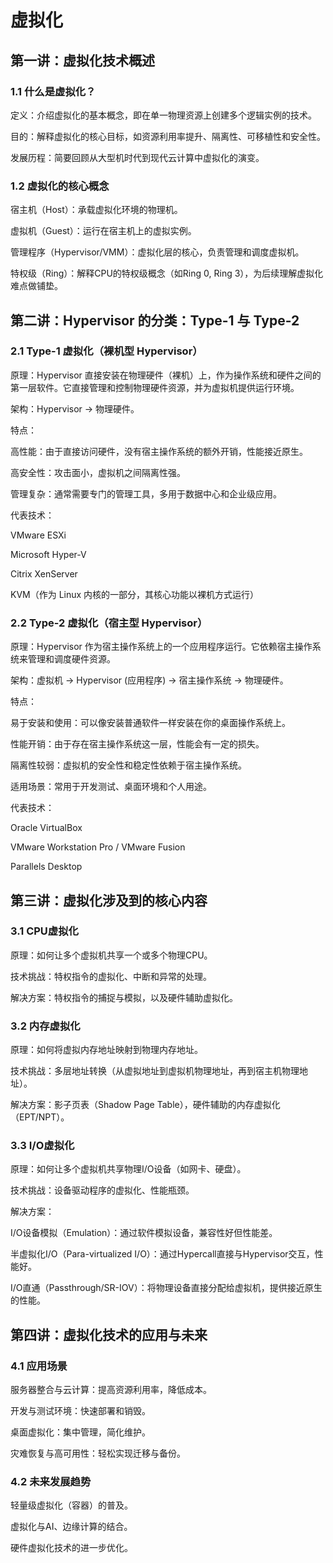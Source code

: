 # 虚拟化
## 第一讲：虚拟化技术概述

### 1.1 什么是虚拟化？

定义：介绍虚拟化的基本概念，即在单一物理资源上创建多个逻辑实例的技术。

目的：解释虚拟化的核心目标，如资源利用率提升、隔离性、可移植性和安全性。

发展历程：简要回顾从大型机时代到现代云计算中虚拟化的演变。

### 1.2 虚拟化的核心概念

宿主机（Host）：承载虚拟化环境的物理机。

虚拟机（Guest）：运行在宿主机上的虚拟实例。

管理程序（Hypervisor/VMM）：虚拟化层的核心，负责管理和调度虚拟机。

特权级（Ring）：解释CPU的特权级概念（如Ring 0, Ring 3），为后续理解虚拟化难点做铺垫。

## 第二讲：Hypervisor 的分类：Type-1 与 Type-2

### 2.1 Type-1 虚拟化（裸机型 Hypervisor）

原理：Hypervisor 直接安装在物理硬件（裸机）上，作为操作系统和硬件之间的第一层软件。它直接管理和控制物理硬件资源，并为虚拟机提供运行环境。

架构：Hypervisor -> 物理硬件。

特点：

高性能：由于直接访问硬件，没有宿主操作系统的额外开销，性能接近原生。

高安全性：攻击面小，虚拟机之间隔离性强。

管理复杂：通常需要专门的管理工具，多用于数据中心和企业级应用。

代表技术：

VMware ESXi

Microsoft Hyper-V

Citrix XenServer

KVM（作为 Linux 内核的一部分，其核心功能以裸机方式运行）

### 2.2 Type-2 虚拟化（宿主型 Hypervisor）

原理：Hypervisor 作为宿主操作系统上的一个应用程序运行。它依赖宿主操作系统来管理和调度硬件资源。

架构：虚拟机 -> Hypervisor (应用程序) -> 宿主操作系统 -> 物理硬件。

特点：

易于安装和使用：可以像安装普通软件一样安装在你的桌面操作系统上。

性能开销：由于存在宿主操作系统这一层，性能会有一定的损失。

隔离性较弱：虚拟机的安全性和稳定性依赖于宿主操作系统。

适用场景：常用于开发测试、桌面环境和个人用途。

代表技术：

Oracle VirtualBox

VMware Workstation Pro / VMware Fusion

Parallels Desktop

## 第三讲：虚拟化涉及到的核心内容

### 3.1 CPU虚拟化

原理：如何让多个虚拟机共享一个或多个物理CPU。

技术挑战：特权指令的虚拟化、中断和异常的处理。

解决方案：特权指令的捕捉与模拟，以及硬件辅助虚拟化。

### 3.2 内存虚拟化

原理：如何将虚拟内存地址映射到物理内存地址。

技术挑战：多层地址转换（从虚拟地址到虚拟机物理地址，再到宿主机物理地址）。

解决方案：影子页表（Shadow Page Table），硬件辅助的内存虚拟化（EPT/NPT）。

### 3.3 I/O虚拟化

原理：如何让多个虚拟机共享物理I/O设备（如网卡、硬盘）。

技术挑战：设备驱动程序的虚拟化、性能瓶颈。

解决方案：

I/O设备模拟（Emulation）：通过软件模拟设备，兼容性好但性能差。

半虚拟化I/O（Para-virtualized I/O）：通过Hypercall直接与Hypervisor交互，性能好。

I/O直通（Passthrough/SR-IOV）：将物理设备直接分配给虚拟机，提供接近原生的性能。

## 第四讲：虚拟化技术的应用与未来

### 4.1 应用场景

服务器整合与云计算：提高资源利用率，降低成本。

开发与测试环境：快速部署和销毁。

桌面虚拟化：集中管理，简化维护。

灾难恢复与高可用性：轻松实现迁移与备份。

### 4.2 未来发展趋势

轻量级虚拟化（容器）的普及。

虚拟化与AI、边缘计算的结合。

硬件虚拟化技术的进一步优化。
